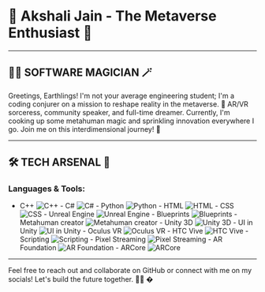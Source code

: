 # 👾 Akshali Jain - The Metaverse Enthusiast 👾

---

## 👩‍💻 SOFTWARE MAGICIAN 🪄

Greetings, Earthlings! I'm not your average engineering student; I'm a coding conjurer on a mission to reshape reality in the metaverse. 🚀 AR/VR sorceress, community speaker, and full-time dreamer. Currently, I'm cooking up some metahuman magic and sprinkling innovation everywhere I go. Join me on this interdimensional journey! 🌌

---

## 🛠️ TECH ARSENAL 🧰

### Languages & Tools:
- C++ ![C++](https://img.shields.io/badge/C++-➕-blue) - C# ![C#](https://img.shields.io/badge/C%23-#️⃣-blue) - Python ![Python](https://img.shields.io/badge/Python-🐍-blue) - HTML ![HTML](https://img.shields.io/badge/HTML-🌐-blue) - CSS ![CSS](https://img.shields.io/badge/CSS-🎨-blue) - Unreal Engine ![Unreal Engine](https://img.shields.io/badge/Unreal_Engine-🎮-blue) - Blueprints ![Blueprints](https://img.shields.io/badge/Blueprints-🔵-blue) - Metahuman creator ![Metahuman creator](https://img.shields.io/badge/Metahuman_creator-🤖-blue) - Unity 3D ![Unity 3D](https://img.shields.io/badge/Unity_3D-🌟-blue) - UI in Unity ![UI in Unity](https://img.shields.io/badge/UI_in_Unity-💬-blue) - Oculus VR ![Oculus VR](https://img.shields.io/badge/Oculus_VR-👓-blue) - HTC Vive ![HTC Vive](https://img.shields.io/badge/HTC_Vive-🎮-blue) - Scripting ![Scripting](https://img.shields.io/badge/Scripting-📜-blue) - Pixel Streaming ![Pixel Streaming](https://img.shields.io/badge/Pixel_Streaming-🔌-blue) - AR Foundation ![AR Foundation](https://img.shields.io/badge/AR_Foundation-🔮-blue) - ARCore ![ARCore](https://img.shields.io/badge/ARCore-🌐-blue)

---

Feel free to reach out and collaborate on GitHub or connect with me on my socials! Let's build the future together. 🚀✨
�

